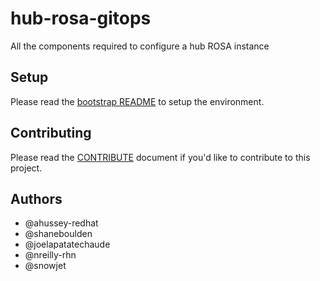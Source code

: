 # hub-rosa-gitops
All the components required to configure a hub ROSA instance

## Setup

Please read the [bootstrap README](./1-bootstrap/README.md) to setup the environment.

## Contributing

Please read the [CONTRIBUTE](./CONTRIBUTE.md) document if you'd like to contribute to this project.

## Authors

- @ahussey-redhat
- @shaneboulden
- @joelapatatechaude
- @nreilly-rhn 
- @snowjet
